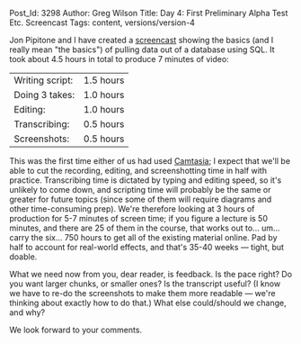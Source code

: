 Post_Id: 3298
Author: Greg Wilson
Title: Day 4: First Preliminary Alpha Test Etc. Screencast
Tags: content, versions/version-4

<p>Jon Pipitone and I have created a <a href="/4_0/databases/select.html">screencast</a> showing the basics (and I really mean "the basics") of pulling data out of a database using SQL.  It took about 4.5 hours in total to produce 7 minutes of video:</p>
<table>
<tbody>
<tr>
<td>Writing script:</td>
<td>1.5 hours</td>
</tr>
<tr>
<td>Doing 3 takes:</td>
<td>1.0 hours</td>
</tr>
<tr>
<td>Editing:</td>
<td>1.0 hours</td>
</tr>
<tr>
<td>Transcribing:</td>
<td>0.5 hours</td>
</tr>
<tr>
<td>Screenshots:</td>
<td>0.5 hours</td>
</tr>
</tbody>
</table>
<p>This was the first time either of us had used <a href="http://www.techsmith.com/camtasiamac/">Camtasia</a>; I expect that we'll be able to cut the recording, editing, and screenshotting time in half with practice. Transcribing time is dictated by typing and editing speed, so it's unlikely to come down, and scripting time will probably be the same or greater for future topics (since some of them will require diagrams and other time-consuming prep). We're therefore looking at 3 hours of production for 5-7 minutes of screen time; if you figure a lecture is 50 minutes, and there are 25 of them in the course, that works out to... um... carry the six... 750 hours to get all of the existing material online.  Pad by half to account for real-world effects, and that's 35-40 weeks &mdash; tight, but doable.</p>
<p>What we need now from you, dear reader, is feedback. Is the pace right? Do you want larger chunks, or smaller ones? Is the transcript useful? (I know we have to re-do the screenshots to make them more readable &mdash; we're thinking about exactly how to do that.)  What else could/should we change, and why?</p>
<p>We look forward to your comments.</p>
